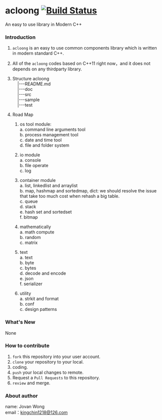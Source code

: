 # acloong  [![Build Status](https://travis-ci.org/ACLoong/acloong.svg?branch=master)](https://travis-ci.org/ACLoong/acloong)  
An easy to use library in Modern C++

### Introduction

1. `acloong` is an easy to use common components library which is written in modern standard C++.

2. All of the `acloong` codes based on C++11 right now，and it does not depends on any thirdparty library.

3. Structure
    acloong   
        |---README.md  
        |---doc  
        |---src        
        |---sample     
        |---test    

4. Road Map  
    1. os tool module:  
        a. command line arguments tool  
        b. process management tool  
        c. date and time tool  
        d. file and folder system  
   
    2. io module  
        a. console  
        b. file operate  
        c. log  

    3. container module  
        a. list, linkedlist and arraylist  
        b. map, hashmap and sortedmap, dict: we should resolve the issue that take too much cost when rehash a big table.  
        c. queue  
        d. stack  
        e. hash set and sortedset  
        f. bitmap  

    4. mathematically  
        a. math compute  
        b. random  
        c. matrix  

    5. text  
        a. text  
        b. byte  
        c. bytes  
        d. decode and encode  
        e. json  
        f. serializer  

     6. utility  
        a. strkit and format  
        b. conf  
        c. design patterns  


### What's New  
None  

###  How to contribute  

1. `fork` this repository into your user account.  
2. `clone` your repository to your local.  
3. coding.  
4. `push` your local changes to remote.  
5. Request a `Pull Requests` to this repository.  
6. `review` and merge.  


###  About author
name: Jovan Wong   
email：kingchin1218@126.com
